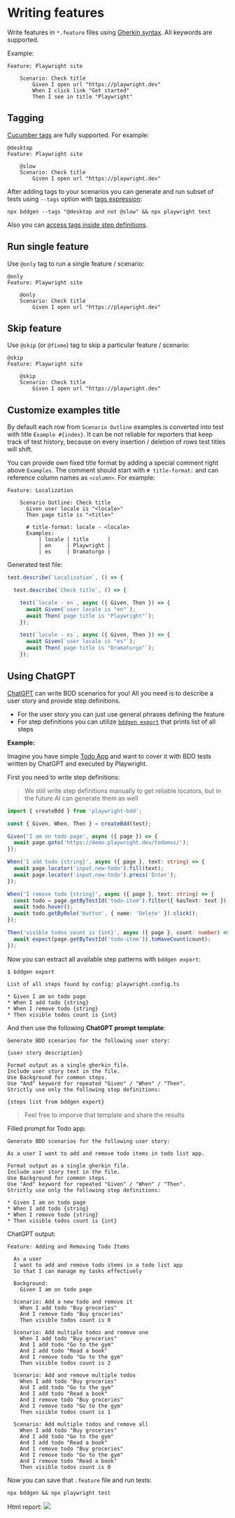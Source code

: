 # Writing features
Write features in `*.feature` files using [Gherkin syntax](https://cucumber.io/docs/gherkin/reference/#keywords). All keywords are supported.

Example:

```gherkin
Feature: Playwright site

    Scenario: Check title
        Given I open url "https://playwright.dev"
        When I click link "Get started"
        Then I see in title "Playwright"
```

## Tagging
[Cucumber tags](https://cucumber.io/docs/cucumber/api/?lang=javascript#tags) are fully supported. For example:
```gherkin
@desktop
Feature: Playwright site

    @slow
    Scenario: Check title
        Given I open url "https://playwright.dev"
```

After adding tags to your scenarios you can generate and run subset of tests using `--tags` option with [tags expression](https://cucumber.io/docs/cucumber/api/?lang=javascript#tag-expressions):
```
npx bddgen --tags "@desktop and not @slow" && npx playwright test
```
Also you can [access tags inside step definitions](./writing-steps.md#using-tags).

## Run single feature
Use `@only` tag to run a single feature / scenario:
```gherkin
@only
Feature: Playwright site
    
    @only
    Scenario: Check title
        Given I open url "https://playwright.dev"
```

## Skip feature
Use `@skip` (or `@fixme`) tag to skip a particular feature / scenario:
```gherkin
@skip
Feature: Playwright site

    @skip
    Scenario: Check title
        Given I open url "https://playwright.dev"
```

## Customize examples title
By default each row from `Scenario Outline` examples is converted into test with title `Example #{index}`.
It can be not reliable for reporters that keep track of test history, because on every insertion / deletion of rows
test titles will shift.

You can provide own fixed title format by adding a special comment right above `Examples`. 
The comment should start with `# title-format:` and can reference column names as `<column>`. For example:
```gherkin
Feature: Localization

    Scenario Outline: Check title
      Given user locale is "<locale>"
      Then page title is "<title>"

      # title-format: locale - <locale>
      Examples:
          | locale | title      |
          | en     | Playwright |
          | es     | Dramaturgo |
```

Generated test file:
```js
test.describe(`Localization`, () => {

  test.describe(`Check title`, () => {

    test(`locale - en`, async ({ Given, Then }) => {
      await Given(`user locale is "en"`);
      await Then(`page title is "Playwright"`);
    });

    test(`locale - es`, async ({ Given, Then }) => {
      await Given(`user locale is "es"`);
      await Then(`page title is "Dramaturgo"`);
    });
```

## Using ChatGPT
[ChatGPT](https://chat.openai.com) can write BDD scenarios for you!
All you need is to describe a user story and provide step definitions.

* For the user story you can just use general phrases defining the feature
* For step definitions you can utilize [`bddgen export`](./cli.md#bddgen-export) that prints list of all steps

**Example:**

Imagine you have simple [Todo App](https://demo.playwright.dev/todomvc/#/) and want to cover it with BDD tests written by ChatGPT and executed by Playwright.

First you need to write step definitions:

> We still write step definitions manually to get reliable locators, but in the future AI can generate them as well

```ts
import { createBdd } from 'playwright-bdd';

const { Given, When, Then } = createBdd(test);

Given('I am on todo page', async ({ page }) => { 
  await page.goto('https://demo.playwright.dev/todomvc/');
});

When('I add todo {string}', async ({ page }, text: string) => {
  await page.locator('input.new-todo').fill(text);
  await page.locator('input.new-todo').press('Enter');
});

When('I remove todo {string}', async ({ page }, text: string) => {
  const todo = page.getByTestId('todo-item').filter({ hasText: text });
  await todo.hover();
  await todo.getByRole('button', { name: 'Delete' }).click();
});

Then('visible todos count is {int}', async ({ page }, count: number) => { 
  await expect(page.getByTestId('todo-item')).toHaveCount(count);
});
```
Now you can extract all available step patterns with `bddgen export`:
```
$ bddgen export

List of all steps found by config: playwright.config.ts

* Given I am on todo page
* When I add todo {string}
* When I remove todo {string}
* Then visible todos count is {int}
```

And then use the following **ChatGPT prompt template**:
```
Generate BDD scenarios for the following user story:

{user story description}

Format output as a single gherkin file.
Include user story text in the file.
Use Background for common steps.
Use "And" keyword for repeated "Given" / "When" / "Then".
Strictly use only the following step definitions:

{steps list from bddgen export}
```

> Feel free to imporve that template and share the results

Filled prompt for Todo app:
```
Generate BDD scenarios for the following user story:

As a user I want to add and remove todo items in todo list app.

Format output as a single gherkin file.
Include user story text in the file.
Use Background for common steps.
Use "And" keyword for repeated "Given" / "When" / "Then".
Strictly use only the following step definitions:

* Given I am on todo page
* When I add todo {string}
* When I remove todo {string}
* Then visible todos count is {int}
```

ChatGPT output:
```gherkin
Feature: Adding and Removing Todo Items

  As a user
  I want to add and remove todo items in a todo list app
  So that I can manage my tasks effectively

  Background:
    Given I am on todo page

  Scenario: Add a new todo and remove it
    When I add todo "Buy groceries"
    And I remove todo "Buy groceries"
    Then visible todos count is 0

  Scenario: Add multiple todos and remove one
    When I add todo "Buy groceries"
    And I add todo "Go to the gym"
    And I add todo "Read a book"
    And I remove todo "Go to the gym"
    Then visible todos count is 2

  Scenario: Add and remove multiple todos
    When I add todo "Buy groceries"
    And I add todo "Go to the gym"
    And I add todo "Read a book"
    And I remove todo "Buy groceries"
    And I remove todo "Go to the gym"
    Then visible todos count is 1

  Scenario: Add multiple todos and remove all
    When I add todo "Buy groceries"
    And I add todo "Go to the gym"
    And I add todo "Read a book"
    And I remove todo "Buy groceries"
    And I remove todo "Go to the gym"
    And I remove todo "Read a book"
    Then visible todos count is 0
```

Now you can save that `.feature` file and run tests:
```
npx bddgen && npx playwright test
```

Html report:
<img src="https://github.com/vitalets/playwright-bdd/assets/1473072/75b62533-7f9c-4886-a5d9-7af6b8231676"/>
